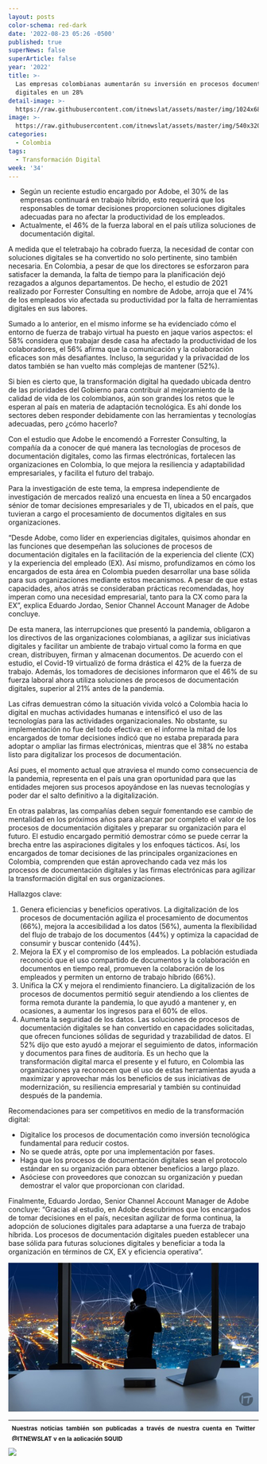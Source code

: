 ```yaml
---
layout: posts
color-schema: red-dark
date: '2022-08-23 05:26 -0500'
published: true
superNews: false
superArticle: false
year: '2022'
title: >-
  Las empresas colombianas aumentarán su inversión en procesos documentales
  digitales en un 28%
detail-image: >-
  https://raw.githubusercontent.com/itnewslat/assets/master/img/1024x680/ejecutivo-interconexion-g.jpg
image: >-
  https://raw.githubusercontent.com/itnewslat/assets/master/img/540x320/ejecutivo-interconexion-p.jpg
categories:
  - Colombia
tags:
  - Transformación Digital
week: '34'
---
```

- Según un reciente estudio encargado por Adobe, el 30% de las empresas continuará en trabajo híbrido, esto requerirá que los responsables de tomar decisiones proporcionen soluciones digitales adecuadas para no afectar la productividad de los empleados.
- Actualmente, el 46% de la fuerza laboral en el país utiliza soluciones de documentación digital.

A medida que el teletrabajo ha cobrado fuerza, la necesidad de contar con soluciones digitales se ha convertido no solo pertinente, sino también necesaria. En Colombia, a pesar de que los directores se esforzaron para satisfacer la demanda, la falta de tiempo para la planificación dejó rezagados a algunos departamentos. De hecho, el estudio de 2021 realizado por Forrester Consulting en nombre de Adobe, arroja que el 74% de los empleados vio afectada su productividad por la falta de herramientas digitales en sus labores.

Sumado a lo anterior, en el mismo informe se ha evidenciado cómo el entorno de fuerza de trabajo virtual ha puesto en jaque varios aspectos: el 58% considera  que trabajar desde casa ha afectado la productividad de los colaboradores, el 56% afirma que la comunicación y la colaboración eficaces son más desafiantes. Incluso, la seguridad y la privacidad de los datos también se han vuelto más complejas de mantener (52%).   

Si bien es cierto que, la transformación digital ha quedado ubicada dentro de las prioridades del Gobierno para contribuir al mejoramiento de la calidad de vida de los colombianos, aún son grandes los retos que le esperan al país en materia de adaptación tecnológica. Es ahí donde los sectores deben responder debidamente con las herramientas y tecnologías adecuadas, pero ¿cómo hacerlo? 

Con el estudio que Adobe le encomendó a Forrester Consulting, la compañía da a conocer de qué manera las tecnologías de procesos de documentación digitales, como las firmas electrónicas, fortalecen las organizaciones en Colombia, lo que mejora la resiliencia y adaptabilidad empresariales, y facilita el futuro del trabajo. 

Para la investigación de este tema, la empresa independiente de investigación de mercados realizó una encuesta en línea a 50 encargados sénior de tomar decisiones empresariales y de TI, ubicados en el país, que tuvieran a cargo el procesamiento de documentos digitales en sus organizaciones.

“Desde Adobe, como líder en experiencias digitales, quisimos ahondar en las funciones que desempeñan las soluciones de procesos de documentación digitales en la facilitación de la experiencia del cliente (CX) y la experiencia del empleado (EX). Así mismo, profundizamos en cómo los encargados de esta área en Colombia pueden desarrollar una base sólida para sus organizaciones mediante estos mecanismos. A pesar de que estas capacidades, años atrás se consideraban prácticas recomendadas, hoy imperan como una necesidad empresarial, tanto para la CX como para la EX”, explica Eduardo Jordao, Senior Channel Account Manager de Adobe concluye.

De esta manera, las interrupciones que presentó la pandemia, obligaron a los directivos de las organizaciones colombianas, a agilizar sus iniciativas digitales y facilitar un ambiente de trabajo virtual como la forma en que crean, distribuyen, firman y almacenan documentos. De acuerdo con el estudio, el Covid-19 virtualizó de forma drástica el 42% de la fuerza de trabajo. Además, los tomadores de decisiones informaron que el 46% de su fuerza laboral ahora utiliza soluciones de procesos de documentación digitales, superior al 21% antes de la pandemia.

Las cifras demuestran cómo la situación vivida volcó a Colombia hacia lo digital en muchas actividades humanas e intensificó el uso de las tecnologías para las actividades organizacionales. No obstante, su implementación no fue del todo efectiva: en el informe la mitad de los encargados de tomar decisiones indicó que no estaba preparada para adoptar o ampliar las firmas electrónicas, mientras que el 38% no estaba listo para digitalizar los procesos de documentación. 

Así pues, el momento actual que atraviesa el mundo como consecuencia de la pandemia, representa en el país una gran oportunidad para que las entidades mejoren sus procesos apoyándose en las nuevas tecnologías y poder dar el salto definitivo a la digitalización.

En otras palabras, las compañías deben seguir fomentando ese cambio de mentalidad en los próximos años para alcanzar por completo el valor de los procesos de documentación digitales y preparar su organización para el futuro. El estudio encargado permitió demostrar cómo se puede cerrar la brecha entre las aspiraciones digitales y los enfoques tácticos. Así, los encargados de tomar decisiones de las principales organizaciones en Colombia, comprenden que están aprovechando cada vez más los procesos de documentación digitales y las firmas electrónicas para agilizar la transformación digital en sus organizaciones. 

Hallazgos clave: 

1.	Genera eficiencias y beneficios operativos. La digitalización de los procesos de documentación agiliza el procesamiento de documentos (66%), mejora la accesibilidad a los datos (56%), aumenta la flexibilidad del flujo de trabajo de los documentos (44%) y optimiza la capacidad de consumir y buscar contenido (44%). 
2.	Mejora la EX y el compromiso de los empleados. La población estudiada reconoció que el uso compartido de documentos y la colaboración en documentos en tiempo real, promueven la colaboración de los empleados y permiten un entorno de trabajo híbrido (66%).
3.	Unifica la CX y mejora el rendimiento financiero. La digitalización de los procesos de documentos permitió seguir atendiendo a los clientes de forma remota durante la pandemia, lo que ayudó a mantener y, en ocasiones, a aumentar los ingresos para el 60% de ellos.
4.	Aumenta la seguridad de los datos. Las soluciones de procesos de documentación digitales se han convertido en capacidades solicitadas, que ofrecen funciones sólidas de seguridad y trazabilidad de datos. El 52% dijo que esto ayudó a mejorar el seguimiento de datos, información y documentos para fines de auditoría.
Es un hecho que la transformación digital marca el presente y el futuro, en Colombia las organizaciones ya reconocen que el uso de estas herramientas ayuda a maximizar y aprovechar más los beneficios de sus iniciativas de modernización, su resiliencia empresarial y también su continuidad después de la pandemia.  

Recomendaciones para ser competitivos en medio de la transformación digital: 
- Digitalice los procesos de documentación como inversión tecnológica fundamental para reducir costos. 
- No se quede atrás, opte por una implementación por fases. 
- Haga que los procesos de documentación digitales sean el protocolo estándar en su organización para obtener beneficios a largo plazo.
- Asóciese con proveedores que conozcan su organización y puedan demostrar el valor que proporcionan con claridad.

Finalmente, Eduardo Jordao, Senior Channel Account Manager de Adobe concluye: “Gracias al estudio, en Adobe descubrimos que los encargados de tomar decisiones en el país, necesitan agilizar de forma continua, la adopción de soluciones digitales para adaptarse a una fuerza de trabajo híbrida. Los procesos de documentación digitales pueden establecer una base sólida para futuras soluciones digitales y beneficiar a toda la organización en términos de CX, EX y eficiencia operativa”. 

![](https://raw.githubusercontent.com/itnewslat/assets/master/img/540x320/ejecutivo-interconexion-p.jpg)

<table style="height: 42px;" width="569">
<tbody>
<tr>
<td style="text-align: justify;"><sub><strong>Nuestras noticias también son publicadas a través de nuestra cuenta en Twitter <a href="https://twitter.com/itnewslat?lang=es">@ITNEWSLAT</a> y en la aplicación <a href="https://squidapp.co/en/">SQUID</a></strong></sub></td>
</tr>
</tbody>
</table>

<img src="https://tracker.metricool.com/c3po.jpg?hash=56f88a41e39ab42c063cc51676587a04"/>
